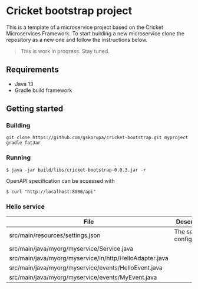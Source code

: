 # Cricket bootstrap project

This is a template of a microservice project based on the Cricket Microservices Framework. 
To start building a new microservice clone the repository as a new one and follow the instructions below.

> This is work in progress. Stay tuned. 

## Requirements

* Java 13
* Gradle build framework

## Getting started

### Building

```
git clone https://github.com/gskorupa/cricket-bootstrap.git myproject
gradle fatJar
```

### Running

```
$ java -jar build/libs/cricket-bootstrap-0.0.3.jar -r
```

OpenAPI specification can be accessed with

```
$ curl "http://localhost:8080/api"
```

### Hello service
 
|File|Description|
|---|---|
|src/main/resources/settings.json| The service configuration |
|src/main/java/myorg/myservice/Service.java | |
|src/main/java/myorg/myservice/in/http/HelloAdapter.java | |
|src/main/java/myorg/myservice/events/HelloEvent.java| |
|src/main/java/myorg/myservice/events/MyEvent.java| |
